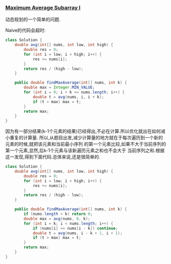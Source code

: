 ### [Maximum Average Subarray I](https://leetcode.com/problems/maximum-average-subarray-i/description/)

动态规划的一个简单的问题.


Naive的代码会超时:

```Java
class Solution {
    double avg(int[] nums, int low, int high) {
        double res = 0;
        for (int i = low; i < high; i++) {
            res += nums[i];
        }
        return res / (high - low);
    }

    public double findMaxAverage(int[] nums, int k) {
        double max = Integer.MIN_VALUE;
        for (int i = 0; i + k <= nums.length; i++) {
            double t = avg(nums, i, i + k);
            if (t > max) max = t;
        }
        return max;
    }
}
```

因为有一部分结果(k-1个元素的结果)已经得出,不必在计算.所以优化就出在如何减小重复的计算量.
所以,从题目出发,减少计算量的地方就在于每次遍历到一个新的元素的时候,就把该元素和当前最小序列
的第一个元素比较,如果不大于当前序列的第一个元素,显然,后k-1个元素与该新遍历元素之和也不会大于
当前序列之和.根据这一发现,得到下面代码.总体来说,还是很简单的.


```Java
class Solution {
    double avg(int[] nums, int low, int high) {
        double res = 0;
        for (int i = low; i < high; i++) {
            res += nums[i];
        }
        return res / (high - low);
    }

    public double findMaxAverage(int[] nums, int k) {
        if (nums.length < k) return 0;
        double max = avg(nums, 0, k);
        for (int i = k; i < nums.length; i++) {
            if (nums[i] <= nums[i - k]) continue;
            double t = avg(nums, i - k + 1, i + 1);
            if (t > max) max = t;
        }
        return max;
    }
}
```